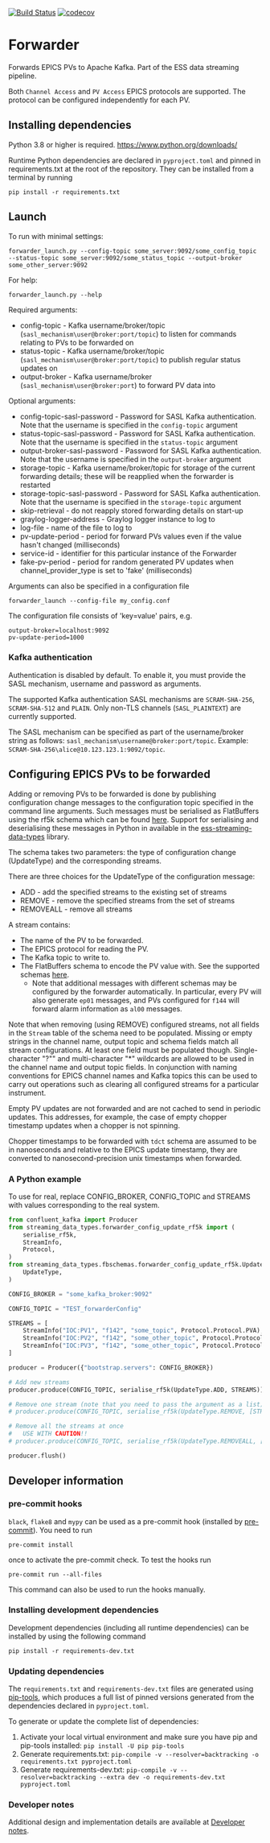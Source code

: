 [![Build Status](https://gitlab.esss.lu.se/ecdc/ess-dmsc/forwarder/badges/main/pipeline.svg)](https://gitlab.esss.lu.se/ecdc/ess-dmsc/forwarder/-/pipelines) [![codecov](https://gitlab.esss.lu.se/ecdc/ess-dmsc/forwarder/badges/main/coverage.svg)](https://gitlab.esss.lu.se/ecdc/ess-dmsc/forwarder/-/graphs/main/charts)


# Forwarder
Forwards EPICS PVs to Apache Kafka. Part of the ESS data streaming pipeline.

Both `Channel Access` and `PV Access` EPICS protocols are supported.
The protocol can be configured independently for each PV.

## Installing dependencies

Python 3.8 or higher is required. https://www.python.org/downloads/

Runtime Python dependencies are declared in `pyproject.toml`
and pinned in requirements.txt at the root of the
repository. They can be installed from a terminal by running
```
pip install -r requirements.txt
```

## Launch
To run with minimal settings:
```
forwarder_launch.py --config-topic some_server:9092/some_config_topic --status-topic some_server:9092/some_status_topic --output-broker some_other_server:9092
```

For help:
```
forwarder_launch.py --help
```

Required arguments:
 * config-topic - Kafka username/broker/topic (`sasl_mechanism\user@broker:port/topic`) to listen for commands relating to PVs to be forwarded on
 * status-topic - Kafka username/broker/topic (`sasl_mechanism\user@broker:port/topic`) to publish regular status updates on
 * output-broker - Kafka username/broker (`sasl_mechanism\user@broker:port`) to forward PV data into

Optional arguments:
 * config-topic-sasl-password - Password for SASL Kafka authentication. Note that the username is specified in the `config-topic` argument
 * status-topic-sasl-password - Password for SASL Kafka authentication. Note that the username is specified in the `status-topic` argument
 * output-broker-sasl-password - Password for SASL Kafka authentication. Note that the username is specified in the `output-broker` argument
 * storage-topic - Kafka username/broker/topic for storage of the current forwarding details; these will be reapplied when the forwarder is restarted
 * storage-topic-sasl-password - Password for SASL Kafka authentication. Note that the username is specified in the `storage-topic` argument
 * skip-retrieval - do not reapply stored forwarding details on start-up
 * graylog-logger-address - Graylog logger instance to log to
 * log-file - name of the file to log to
 * pv-update-period - period for forward PVs values even if the value hasn't changed (milliseconds)
 * service-id - identifier for this particular instance of the Forwarder
 * fake-pv-period - period for random generated PV updates when channel_provider_type is set to 'fake' (milliseconds)

Arguments can also be specified in a configuration file
```
forwarder_launch --config-file my_config.conf
```
The configuration file consists of 'key=value' pairs, e.g.
```
output-broker=localhost:9092
pv-update-period=1000
```

### Kafka authentication

Authentication is disabled by default. To enable it, you must provide the SASL mechanism, username and password as arguments.

The supported Kafka authentication SASL mechanisms are `SCRAM-SHA-256`, `SCRAM-SHA-512` and `PLAIN`.
Only non-TLS channels (`SASL_PLAINTEXT`) are currently supported.

The SASL mechanism can be specified as part of the username/broker string as follows: `sasl_mechanism\username@broker:port/topic`.
Example: `SCRAM-SHA-256\alice@10.123.123.1:9092/topic`.

## Configuring EPICS PVs to be forwarded

Adding or removing PVs to be forwarded is done by publishing configuration change messages to the configuration
topic specified in the command line arguments. Such messages must be serialised as FlatBuffers using
the rf5k schema which can be found [here](https://github.com/ess-dmsc/streaming-data-types/blob/master/schemas/rf5k_forwarder_config.fbs).
Support for serialising and deserialising these messages in Python in available in the
[ess-streaming-data-types](https://pypi.org/project/ess-streaming-data-types/) library.

The schema takes two parameters: the type of configuration change (UpdateType) and the corresponding streams.

There are three choices for the UpdateType of the configuration message:
 * ADD - add the specified streams to the existing set of streams
 * REMOVE - remove the specified streams from the set of streams
 * REMOVEALL - remove all streams

A stream contains:
 * The name of the PV to be forwarded.
 * The EPICS protocol for reading the PV.
 * The Kafka topic to write to.
 * The FlatBuffers schema to encode the PV value with. See the supported schemas [here](forwarder/update_handlers/schema_serialiser_factory.py#L24).
   * Note that additional messages with different schemas may be configured by the forwarder 
     automatically. In particular, every PV will also generate `ep01` messages, and PVs 
     configured for `f144` will forward alarm information as `al00` messages.


Note that when removing (using REMOVE) configured streams, not all fields in the `Stream` table of the schema need to be populated.
Missing or empty strings in the channel name, output topic and schema fields match all stream configurations.
At least one field must be populated though.
Single-character "?"" and multi-character "*" wildcards are allowed to be used in the channel name and output topic fields.
In conjunction with naming conventions for EPICS channel names and Kafka topics this can be used to carry out operations
such as clearing all configured streams for a particular instrument.

Empty PV updates are not forwarded and are not cached to send in periodic updates.
This addresses, for example, the case of empty chopper timestamp updates when a chopper is not spinning.

Chopper timestamps to be forwarded with `tdct` schema are assumed to be in nanoseconds and relative
to the EPICS update timestamp, they are converted to nanosecond-precision unix timestamps when forwarded.

### A Python example
To use for real, replace CONFIG_BROKER, CONFIG_TOPIC and STREAMS with values corresponding to the real system.

```python
from confluent_kafka import Producer
from streaming_data_types.forwarder_config_update_rf5k import (
    serialise_rf5k,
    StreamInfo,
    Protocol,
)
from streaming_data_types.fbschemas.forwarder_config_update_rf5k.UpdateType import (
    UpdateType,
)

CONFIG_BROKER = "some_kafka_broker:9092"

CONFIG_TOPIC = "TEST_forwarderConfig"

STREAMS = [
    StreamInfo("IOC:PV1", "f142", "some_topic", Protocol.Protocol.PVA),
    StreamInfo("IOC:PV2", "f142", "some_other_topic", Protocol.Protocol.CA),
    StreamInfo("IOC:PV3", "f142", "some_other_topic", Protocol.Protocol.PVA),
]

producer = Producer({"bootstrap.servers": CONFIG_BROKER})

# Add new streams
producer.produce(CONFIG_TOPIC, serialise_rf5k(UpdateType.ADD, STREAMS))

# Remove one stream (note that you need to pass the argument as a list)
# producer.produce(CONFIG_TOPIC, serialise_rf5k(UpdateType.REMOVE, [STREAMS[0]]))

# Remove all the streams at once
#   USE WITH CAUTION!!
# producer.produce(CONFIG_TOPIC, serialise_rf5k(UpdateType.REMOVEALL, []))

producer.flush()
```

## Developer information

### pre-commit hooks

`black`, `flake8` and `mypy` can be used as a pre-commit hook (installed by [pre-commit](https://pre-commit.com/)).
You need to run
```
pre-commit install
```
once to activate the pre-commit check.
To test the hooks run
```
pre-commit run --all-files
```
This command can also be used to run the hooks manually.

### Installing development dependencies

Development dependencies (including all runtime dependencies) can be installed by using the following command

```
pip install -r requirements-dev.txt
```

### Updating dependencies

The `requirements.txt` and `requirements-dev.txt` files are generated using
[pip-tools](https://pip-tools.readthedocs.io), which produces a full list of
pinned versions generated from the dependencies declared in `pyproject.toml`.

To generate or update the complete list of dependencies:

1. Activate your local virtual environment and make sure you have pip and pip-tools installed: `pip install -U pip pip-tools`
1. Generate requirements.txt: `pip-compile -v --resolver=backtracking -o requirements.txt pyproject.toml`
1. Generate requirements-dev.txt: `pip-compile -v --resolver=backtracking --extra dev -o requirements-dev.txt pyproject.toml`

### Developer notes

Additional design and implementation details are available at
[Developer notes](docs/developer-notes.md).
